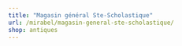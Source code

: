 ```yaml
---
title: "Magasin général Ste-Scholastique"
url: /mirabel/magasin-general-ste-scholastique/
shop: antiques
---
```

